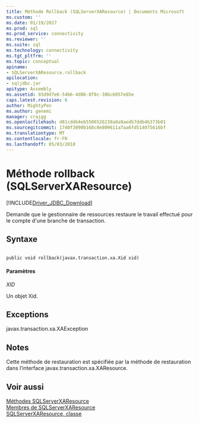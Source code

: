 ```yaml
---
title: Méthode Rollback (SQLServerXAResource) | Documents Microsoft
ms.custom: ''
ms.date: 01/19/2017
ms.prod: sql
ms.prod_service: connectivity
ms.reviewer: ''
ms.suite: sql
ms.technology: connectivity
ms.tgt_pltfrm: ''
ms.topic: conceptual
apiname:
- SQLServerXAResource.rollback
apilocation:
- sqljdbc.jar
apitype: Assembly
ms.assetid: 93d9d7e6-54b6-4d86-8f8c-386c6057e85e
caps.latest.revision: 6
author: MightyPen
ms.author: genemi
manager: craigg
ms.openlocfilehash: d81cddb4eb5506526238a8a9aedb7ddb4b373b01
ms.sourcegitcommit: 1740f3090b168c0e809611a7aa6fd514075616bf
ms.translationtype: MT
ms.contentlocale: fr-FR
ms.lasthandoff: 05/03/2018
---
```

# <a name="rollback-method-sqlserverxaresource"></a>Méthode rollback (SQLServerXAResource)
[!INCLUDE[Driver_JDBC_Download](../../../includes/driver_jdbc_download.md)]

  Demande que le gestionnaire de ressources restaure le travail effectué pour le compte d'une branche de transaction.  
  
## <a name="syntax"></a>Syntaxe  
  
```  
  
public void rollback(javax.transaction.xa.Xid xid)  
```  
  
#### <a name="parameters"></a>Paramètres  
 *XID*  
  
 Un objet Xid.  
  
## <a name="exceptions"></a>Exceptions  
 javax.transaction.xa.XAException  
  
## <a name="remarks"></a>Notes  
 Cette méthode de restauration est spécifiée par la méthode de restauration dans l’interface javax.transaction.xa.XAResource.  
  
## <a name="see-also"></a>Voir aussi  
 [Méthodes SQLServerXAResource](../../../connect/jdbc/reference/sqlserverxaresource-methods.md)   
 [Membres de SQLServerXAResource](../../../connect/jdbc/reference/sqlserverxaresource-members.md)   
 [SQLServerXAResource, classe](../../../connect/jdbc/reference/sqlserverxaresource-class.md)  
  
  
